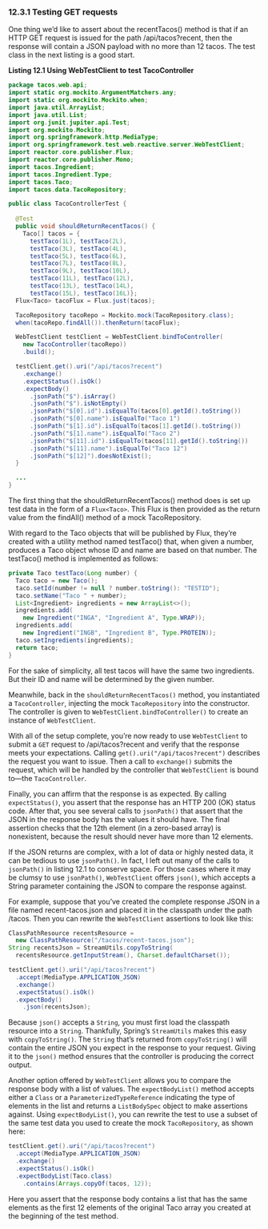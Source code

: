 ### 12.3.1 Testing GET requests

One thing we’d like to assert about the recentTacos() method is that if an HTTP
GET request is issued for the path /api/tacos?recent, then the response will contain
a JSON payload with no more than 12 tacos. The test class in the next listing is a
good start.

**Listing 12.1 Using WebTestClient to test TacoController**

```java
package tacos.web.api;
import static org.mockito.ArgumentMatchers.any;
import static org.mockito.Mockito.when;
import java.util.ArrayList;
import java.util.List;
import org.junit.jupiter.api.Test;
import org.mockito.Mockito;
import org.springframework.http.MediaType;
import org.springframework.test.web.reactive.server.WebTestClient;
import reactor.core.publisher.Flux;
import reactor.core.publisher.Mono;
import tacos.Ingredient;
import tacos.Ingredient.Type;
import tacos.Taco;
import tacos.data.TacoRepository;

public class TacoControllerTest {
    
  @Test
  public void shouldReturnRecentTacos() {
    Taco[] tacos = {
      testTaco(1L), testTaco(2L),
      testTaco(3L), testTaco(4L),
      testTaco(5L), testTaco(6L),
      testTaco(7L), testTaco(8L),
      testTaco(9L), testTaco(10L),
      testTaco(11L), testTaco(12L),
      testTaco(13L), testTaco(14L),
      testTaco(15L), testTaco(16L)};
  Flux<Taco> tacoFlux = Flux.just(tacos);

  TacoRepository tacoRepo = Mockito.mock(TacoRepository.class);
  when(tacoRepo.findAll()).thenReturn(tacoFlux);

  WebTestClient testClient = WebTestClient.bindToController(
    new TacoController(tacoRepo))
    .build();

  testClient.get().uri("/api/tacos?recent")
    .exchange()
    .expectStatus().isOk()
    .expectBody()
      .jsonPath("$").isArray()
      .jsonPath("$").isNotEmpty()
      .jsonPath("$[0].id").isEqualTo(tacos[0].getId().toString())
      .jsonPath("$[0].name").isEqualTo("Taco 1")
      .jsonPath("$[1].id").isEqualTo(tacos[1].getId().toString())
      .jsonPath("$[1].name").isEqualTo("Taco 2")
      .jsonPath("$[11].id").isEqualTo(tacos[11].getId().toString())
      .jsonPath("$[11].name").isEqualTo("Taco 12")
      .jsonPath("$[12]").doesNotExist();
  }

  ...
}
```

The first thing that the shouldReturnRecentTacos() method does is set up test data
in the form of a `Flux<Taco>`. This Flux is then provided as the return value from the
findAll() method of a mock TacoRepository.

With regard to the Taco objects that will be published by Flux, they’re created with
a utility method named testTaco() that, when given a number, produces a Taco
object whose ID and name are based on that number. The testTaco() method is
implemented as follows:

```java
private Taco testTaco(Long number) {
  Taco taco = new Taco();
  taco.setId(number != null ? number.toString(): "TESTID");
  taco.setName("Taco " + number);
  List<Ingredient> ingredients = new ArrayList<>();
  ingredients.add(
    new Ingredient("INGA", "Ingredient A", Type.WRAP));
  ingredients.add(
    new Ingredient("INGB", "Ingredient B", Type.PROTEIN));
  taco.setIngredients(ingredients);
  return taco;
}
```

For the sake of simplicity, all test tacos will have the same two ingredients. But their ID and name will be determined by the given number.

Meanwhile, back in the `shouldReturnRecentTacos()` method, you instantiated a `TacoController`, injecting the mock `TacoRepository` into the constructor. The controller is given to `WebTestClient.bindToController()` to create an instance of `WebTestClient`.

With all of the setup complete, you’re now ready to use `WebTestClient` to submit a `GET` request to /api/tacos?recent and verify that the response meets your expectations. Calling `get().uri("/api/tacos?recent")` describes the request you want to issue. Then a call to `exchange()` submits the request, which will be handled by the controller that `WebTestClient` is bound to—the `TacoController`.

Finally, you can affirm that the response is as expected. By calling `expectStatus()`, you assert that the response has an HTTP 200 (OK) status code. After that, you see several calls to `jsonPath()` that assert that the JSON in the response body has the values it should have. The final assertion checks that the 12th element (in a zero-based array) is nonexistent, because the result should never have more than 12 elements.

If the JSON returns are complex, with a lot of data or highly nested data, it can be tedious to use `jsonPath()`. In fact, I left out many of the calls to `jsonPath()` in listing 12.1 to conserve space. For those cases where it may be clumsy to use `jsonPath()`, `WebTestClient` offers `json()`, which accepts a String parameter containing the JSON to compare the response against.

For example, suppose that you’ve created the complete response JSON in a file named recent-tacos.json and placed it in the classpath under the path /tacos. Then you can rewrite the `WebTestClient` assertions to look like this:

```java
ClassPathResource recentsResource =
  new ClassPathResource("/tacos/recent-tacos.json");
String recentsJson = StreamUtils.copyToString(
  recentsResource.getInputStream(), Charset.defaultCharset());

testClient.get().uri("/api/tacos?recent")
  .accept(MediaType.APPLICATION_JSON)
  .exchange()
  .expectStatus().isOk()
  .expectBody()
    .json(recentsJson);
```

Because `json()` accepts a `String`, you must first load the classpath resource into a `String`. Thankfully, Spring’s `StreamUtils` makes this easy with `copyToString()`. The `String` that’s returned from `copyToString()` will contain the entire JSON you expect in the response to your request. Giving it to the `json()` method ensures that the controller is producing the correct output.

Another option offered by `WebTestClient` allows you to compare the response body with a list of values. The `expectBodyList()` method accepts either a `Class` or a `ParameterizedTypeReference` indicating the type of elements in the list and returns a `ListBodySpec` object to make assertions against. Using `expectBodyList()`, you can rewrite the test to use a subset of the same test data you used to create the mock `TacoRepository`, as shown here:

```java
testClient.get().uri("/api/tacos?recent")
  .accept(MediaType.APPLICATION_JSON)
  .exchange()
  .expectStatus().isOk()
  .expectBodyList(Taco.class)
    .contains(Arrays.copyOf(tacos, 12));
```

Here you assert that the response body contains a list that has the same elements as the first 12 elements of the original Taco array you created at the beginning of the test method.
